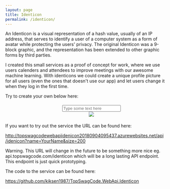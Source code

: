 ```yaml
---
layout: page
title: Identicon
permalink: /identicon/
---
```


An Identicon is a visual representation of a hash value, usually of an IP address, that serves to identify a user of a computer system as a form of avatar while protecting the users' privacy. The original Identicon was a 9-block graphic, and the representation has been extended to other graphic forms by third parties.

I created this small services as a proof of concept for work, where we use users calenders and attendees to improve meetings with our awesome machine learning. With identicons we could create a unique profile picture for all users (even the ones that doesn't use our app) and let users change it when they log in the first time.

Try to create your own below here:

<div style="width:100%;align: center;text-align:  center; margin: 20px;">

<input id="inputSrc" placeholder="Type some text here" type="text" oninput="myFunction()"/>
<br/>

<img id="test" src="http://topswagcodewebapiidenicon20180904095437.azurewebsites.net/api/idenicon?name=ina&size=200">


<script> 
function myFunction(){
    var link = "http://topswagcodewebapiidenicon20180904095437.azurewebsites.net/api/idenicon?name=";
    var after = "&size=200";
    document.getElementById('test').src = link+document.getElementById('inputSrc').value+after;
} 
</script>

</div>
If you want to try out the service the URL can be found here:

<a href="http://topswagcodewebapiidenicon20180904095437.azurewebsites.net/api/idenicon?name=YourName&size=200">http://topswagcodewebapiidenicon20180904095437.azurewebsites.net/api/idenicon?name=YourName&size=200</a>

Warning. This URL will change in the future to be something more nice eg. api.topswagcode.com/identicon which will be a long lasting API endpoint. This endpoint is just quick prototyping.

The code to the service can be found here:

https://github.com/kiksen1987/TopSwagCode.WebApi.Identicon